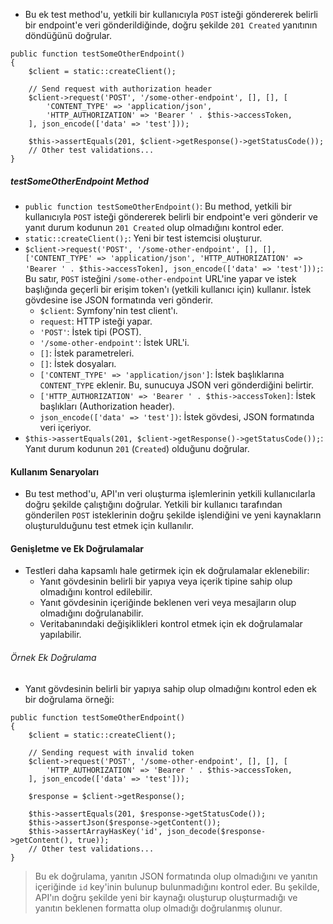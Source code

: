 + Bu ek test method'u, yetkili bir kullanıcıyla `POST` isteği göndererek belirli bir endpoint'e veri gönderildiğinde, doğru şekilde `201 Created` yanıtının döndüğünü doğrular.
~~~~~~~
public function testSomeOtherEndpoint()
{
    $client = static::createClient();

    // Send request with authorization header
    $client->request('POST', '/some-other-endpoint', [], [], [
        'CONTENT_TYPE' => 'application/json',
        'HTTP_AUTHORIZATION' => 'Bearer ' . $this->accessToken,
    ], json_encode(['data' => 'test']));

    $this->assertEquals(201, $client->getResponse()->getStatusCode());
    // Other test validations...
}
~~~~~~~

##### testSomeOtherEndpoint Method
+ `public function testSomeOtherEndpoint()`: Bu method, yetkili bir kullanıcıyla `POST` isteği göndererek belirli bir endpoint'e veri gönderir ve yanıt durum kodunun `201 Created` olup olmadığını kontrol eder.
+ `static::createClient();`: Yeni bir test istemcisi oluşturur.
+ `$client->request('POST', '/some-other-endpoint', [], [], ['CONTENT_TYPE' => 'application/json', 'HTTP_AUTHORIZATION' => 'Bearer ' . $this->accessToken], json_encode(['data' => 'test']));`: Bu satır, `POST` isteğini `/some-other-endpoint` URL'ine yapar ve istek başlığında geçerli bir erişim token'ı (yetkili kullanıcı için) kullanır. İstek gövdesine ise JSON formatında veri gönderir.
  - `$client`: Symfony'nin test client'ı.
  - `request`: HTTP isteği yapar.
  - `'POST'`: İstek tipi (POST).
  - `'/some-other-endpoint'`: İstek URL'i.
  - `[]`: İstek parametreleri.
  - `[]`: İstek dosyaları.
  - `['CONTENT_TYPE' => 'application/json']`: İstek başlıklarına `CONTENT_TYPE` eklenir. Bu, sunucuya JSON veri gönderdiğini belirtir.
  - `['HTTP_AUTHORIZATION' => 'Bearer ' . $this->accessToken]`: İstek başlıkları (Authorization header).
  - `json_encode(['data' => 'test'])`: İstek gövdesi, JSON formatında veri içeriyor.
+ `$this->assertEquals(201, $client->getResponse()->getStatusCode());`: Yanıt durum kodunun `201` (`Created`) olduğunu doğrular.

#### Kullanım Senaryoları
+ Bu test method'u, API'ın veri oluşturma işlemlerinin yetkili kullanıcılarla doğru şekilde çalıştığını doğrular. Yetkili bir kullanıcı tarafından gönderilen `POST` isteklerinin doğru şekilde işlendiğini ve yeni kaynakların oluşturulduğunu test etmek için kullanılır.

#### Genişletme ve Ek Doğrulamalar
+ Testleri daha kapsamlı hale getirmek için ek doğrulamalar eklenebilir:
  - Yanıt gövdesinin belirli bir yapıya veya içerik tipine sahip olup olmadığını kontrol edilebilir.
  - Yanıt gövdesinin içeriğinde beklenen veri veya mesajların olup olmadığını doğrulanabilir.
  - Veritabanındaki değişiklikleri kontrol etmek için ek doğrulamalar yapılabilir.

###### Örnek Ek Doğrulama
+ Yanıt gövdesinin belirli bir yapıya sahip olup olmadığını kontrol eden ek bir doğrulama örneği:
~~~~~~~
public function testSomeOtherEndpoint()
{
    $client = static::createClient();

    // Sending request with invalid token
    $client->request('POST', '/some-other-endpoint', [], [], [
        'HTTP_AUTHORIZATION' => 'Bearer ' . $this->accessToken,
    ], json_encode(['data' => 'test']));

    $response = $client->getResponse();

    $this->assertEquals(201, $response->getStatusCode());
    $this->assertJson($response->getContent());
    $this->assertArrayHasKey('id', json_decode($response->getContent(), true));
    // Other test validations...
}
~~~~~~~

> Bu ek doğrulama, yanıtın JSON formatında olup olmadığını ve yanıtın içeriğinde `id` key'inin bulunup bulunmadığını kontrol eder. Bu şekilde, API'ın doğru şekilde yeni bir kaynağı oluşturup oluşturmadığı ve yanıtın beklenen formatta olup olmadığı doğrulanmış olunur.
